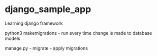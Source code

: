 # django_sample_app
Learning django framework

python3 makemigrations - run every time change is made to database models

manage.py - migrate  - apply migrations
